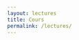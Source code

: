 ```yaml
---
layout: lectures
title: Cours
permalink: /lectures/
---
```

<!--You can download the lectures here. We will try to upload lectures prior to their corresponding classes.-->